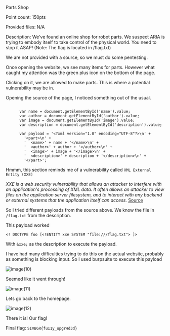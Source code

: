 Parts Shop

Point count: 150pts

Provided files: N/A

Description: We've found an online shop for robot parts. We suspect ARIA is trying to embody itself to take control of the physical world. You need to stop it ASAP! (Note: The flag is located in /flag.txt)

We are not provided with a source, so we must do some pentesting.

Once opening the website, we see many items for parts. However what caught my attention was the green plus icon on the bottom of the page.

Clicking on it, we are allowed to make parts. This is where a potential vulnerability may be in. 

Opening the source of the page, I noticed something out of the usual.

```

      var name = document.getElementById('name').value;
      var author = document.getElementById('author').value;
      var image = document.getElementById('image').value;
      var description = document.getElementById('description').value;

      var payload = '<?xml version="1.0" encoding="UTF-8"?>\n' +
        '<part>\n' +
        '  <name>' + name + '</name>\n' +
        '  <author>' + author + '</author>\n' +
        '  <image>' + image + '</image>\n' +
        '  <description>' + description + '</description>\n' +
        '</part>';
```

Hmmm, this section reminds me of a vulnerability called `XML External Entity (XXE)`

*XXE is a web security vulnerability that allows an attacker to interfere with an application's processing of XML data. It often allows an attacker to view files on the application server filesystem, and to interact with any backend or external systems that the application itself can access.* [Source](https://github.com/payloadbox/xxe-injection-payload-list)

So I tried different payloads from the source above. We know the file in `/flag.txt` from the description.

This payload worked

`<! DOCTYPE foo [<!ENTITY xxe SYSTEM "file:///flag.txt"> ]>`

With `&xxe;` as the description to execute the payload.

I have had many difficulties trying to do this on the actual website, probably as something is blocking input. So I used burpsuite to execute this payload


![image(10)](https://github.com/sa1181405/pbchocolate-private-writeup-making/assets/170969470/30b131e0-fa5d-489c-bbf1-32a7b31d77a2)


Seemed like it went through!

![image(11)](https://github.com/sa1181405/pbchocolate-private-writeup-making/assets/170969470/666a83fb-e8a7-41a0-928a-4a4cecc60889)

Lets go back to the homepage. 

![image(12)](https://github.com/sa1181405/pbchocolate-private-writeup-making/assets/170969470/24fcf14e-0bf1-4b08-91b8-bb24d1ce4d9e)

There it is! Our flag!

Final flag: `SIVBGR{fu11y_upgr4d3d}`


